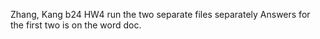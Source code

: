Zhang, Kang b24 HW4
run the two separate files separately
Answers for the first two is on the word doc.
